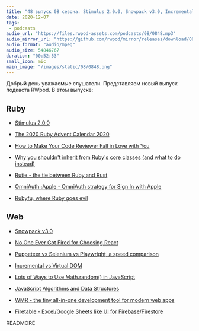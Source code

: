 ```yaml
---
title: "48 выпуск 08 сезона. Stimulus 2.0.0, Snowpack v3.0, Incremental vs Virtual DOM, OmniAuth::Apple, WMR, Firetable и прочее"
date: 2020-12-07
tags:
 - podcasts
audio_url: "https://files.rwpod-assets.com/podcasts/08/0848.mp3"
audio_mirror_url: "https://github.com/rwpod/mirror/releases/download/08.48/0848.mp3"
audio_format: "audio/mpeg"
audio_size: 54846767
duration: "00:52:53"
small_icon: mic
main_image: "/images/static/08/0848.png"
---
```


Добрый день уважаемые слушатели. Представляем новый выпуск подкаста RWpod. В этом выпуске:

## Ruby

 - [Stimulus 2.0.0](https://github.com/stimulusjs/stimulus/releases/tag/v2.0.0)
 - [The 2020 Ruby Advent Calendar 2020](http://planetruby.github.io/gems/)
 - [How to Make Your Code Reviewer Fall in Love with You](https://mtlynch.io/code-review-love/)


 - [Why you shouldn't inherit from Ruby's core classes (and what to do instead)](https://avdi.codes/why-you-shouldnt-inherit-from-rubys-core-classes-and-what-to-do-instead/)
 - [Rutie - the tie between Ruby and Rust](https://github.com/danielpclark/rutie)
 - [OmniAuth::Apple - OmniAuth strategy for Sign In with Apple](https://github.com/nhosoya/omniauth-apple)
 - [Rubyfu, where Ruby goes evil](https://rubyfu.net/)

## Web

 - [Snowpack v3.0](https://www.snowpack.dev/posts/2020-12-03-snowpack-3-release-candidate)
 - [No One Ever Got Fired for Choosing React](https://jake.nyc/words/no-one-ever-got-fired-for-choosing-react/)
 - [Puppeteer vs Selenium vs Playwright, a speed comparison](https://blog.checklyhq.com/puppeteer-vs-selenium-vs-playwright-speed-comparison/)
 - [Incremental vs Virtual DOM](https://blog.bitsrc.io/incremental-vs-virtual-dom-eb7157e43dca)


 - [Lots of Ways to Use Math.random() in JavaScript](https://css-tricks.com/lots-of-ways-to-use-math-random-in-javascript/)
 - [JavaScript Algorithms and Data Structures](https://github.com/trekhleb/javascript-algorithms)
 - [WMR - the tiny all-in-one development tool for modern web apps](https://github.com/preactjs/wmr)
 - [Firetable - Excel/Google Sheets like UI for Firebase/Firestore](https://firetable.io/)

READMORE
